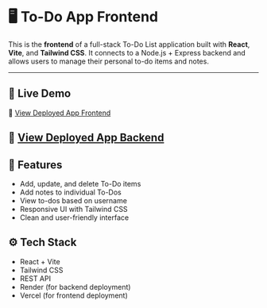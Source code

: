 # 🖥️ To-Do App Frontend

This is the **frontend** of a full-stack To-Do List application built with **React**, **Vite**, and **Tailwind CSS**. It connects to a Node.js + Express backend and allows users to manage their personal to-do items and notes.

---

## 📸 Live Demo

🔗 [View Deployed App Frontend](https://to-do-frontend-alpha-two.vercel.app/)

🔗 [View Deployed App Backend](https://to-do-backend-2-n903.onrender.com)
---

## 🚀 Features

- Add, update, and delete To-Do items
- Add notes to individual To-Dos
- View to-dos based on username
- Responsive UI with Tailwind CSS
- Clean and user-friendly interface


## ⚙️ Tech Stack

- React + Vite
- Tailwind CSS
- REST API
- Render (for backend deployment)
- Vercel (for frontend deployment)
